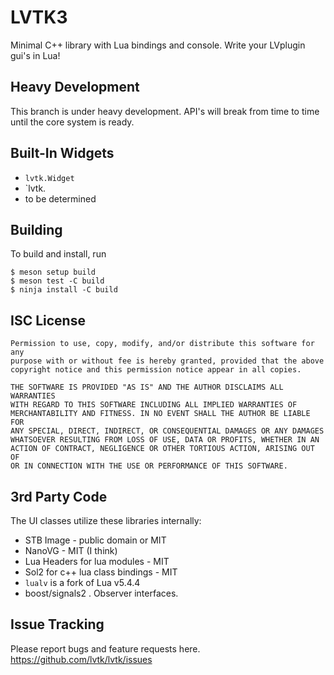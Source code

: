 LVTK3
=====

Minimal C++ library with Lua bindings and console.
Write your LVplugin gui's in Lua!

Heavy Development
-----------------
This branch is under heavy development.  API's will break from time to time
until the core system is ready.

Built-In Widgets
----------------
- `lvtk.Widget`
- `lvtk.
- to be determined


Building
--------
To build and install, run
```
$ meson setup build
$ meson test -C build
$ ninja install -C build
```

ISC License
-----------
```
Permission to use, copy, modify, and/or distribute this software for any
purpose with or without fee is hereby granted, provided that the above
copyright notice and this permission notice appear in all copies.

THE SOFTWARE IS PROVIDED "AS IS" AND THE AUTHOR DISCLAIMS ALL WARRANTIES
WITH REGARD TO THIS SOFTWARE INCLUDING ALL IMPLIED WARRANTIES OF
MERCHANTABILITY AND FITNESS. IN NO EVENT SHALL THE AUTHOR BE LIABLE FOR
ANY SPECIAL, DIRECT, INDIRECT, OR CONSEQUENTIAL DAMAGES OR ANY DAMAGES
WHATSOEVER RESULTING FROM LOSS OF USE, DATA OR PROFITS, WHETHER IN AN
ACTION OF CONTRACT, NEGLIGENCE OR OTHER TORTIOUS ACTION, ARISING OUT OF
OR IN CONNECTION WITH THE USE OR PERFORMANCE OF THIS SOFTWARE.
```

3rd Party Code
--------------
The UI classes utilize these libraries internally:
- STB Image - public domain or MIT
- NanoVG - MIT (I think)
- Lua Headers for lua modules - MIT
- Sol2 for c++ lua class bindings - MIT
- `lualv` is a fork of Lua v5.4.4
- boost/signals2 . Observer interfaces.

Issue Tracking
--------------
Please report bugs and feature requests here. 
https://github.com/lvtk/lvtk/issues
